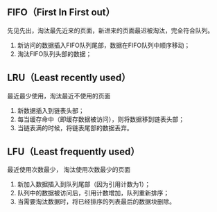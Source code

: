 ## FIFO（First In First out）
先见先出，淘汰最先近来的页面，新进来的页面最迟被淘汰，完全符合队列。
1. 新访问的数据插入FIFO队列尾部，数据在FIFO队列中顺序移动；
2. 淘汰FIFO队列头部的数据；

## LRU（Least recently used）
最近最少使用，淘汰最近不使用的页面
1. 新数据插入到链表头部；
2. 每当缓存命中（即缓存数据被访问），则将数据移到链表头部；
3. 当链表满的时候，将链表尾部的数据丢弃。

## LFU（Least frequently used）
最近使用次数最少， 淘汰使用次数最少的页面
1. 新加入数据插入到队列尾部（因为引用计数为1）；
2. 队列中的数据被访问后，引用计数增加，队列重新排序；
3. 当需要淘汰数据时，将已经排序的列表最后的数据块删除。